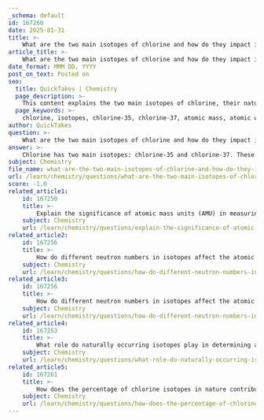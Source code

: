 ```yaml
---
_schema: default
id: 167260
date: 2025-01-31
title: >-
    What are the two main isotopes of chlorine and how do they impact its atomic weight?
article_title: >-
    What are the two main isotopes of chlorine and how do they impact its atomic weight?
date_format: MMM DD, YYYY
post_on_text: Posted on
seo:
  title: QuickTakes | Chemistry
  page_description: >-
    This content explains the two main isotopes of chlorine, their natural abundances, differences in atomic mass, and how they contribute to the atomic weight of chlorine.
  page_keywords: >-
    chlorine, isotopes, chlorine-35, chlorine-37, atomic mass, atomic weight, natural abundances, neutrons, AMU, weighted average
author: QuickTakes
question: >-
    What are the two main isotopes of chlorine and how do they impact its atomic weight?
answer: >-
    Chlorine has two main isotopes: chlorine-35 and chlorine-37. These isotopes significantly impact the atomic weight of chlorine due to their differing natural abundances and atomic masses.\n\n1. **Isotopes and Their Abundances**:\n   - **Chlorine-35**: This isotope has an atomic mass of 35 AMU and constitutes about 75% of naturally occurring chlorine.\n   - **Chlorine-37**: This isotope has an atomic mass of 37 AMU and accounts for approximately 25% of naturally occurring chlorine.\n\n2. **Impact on Atomic Weight**:\n   The atomic weight of an element is calculated as the weighted average of the atomic masses of its isotopes, taking into account their relative abundances. For chlorine, the calculation is as follows:\n\n   $$\n   \text{Atomic Weight} = \frac{(35 \times 75) + (37 \times 25)}{100} = \frac{2625 + 925}{100} = \frac{3550}{100} = 35.5 \text{ AMU}\n   $$\n\n   This results in an atomic weight of approximately 35.5 AMU for chlorine, reflecting the contributions of both isotopes based on their natural abundances.\n\n3. **Difference in Atomic Mass**:\n   The difference in atomic mass between chlorine-35 and chlorine-37 arises from the number of neutrons in their nuclei:\n   - Chlorine-35 has 18 neutrons.\n   - Chlorine-37 has 20 neutrons.\n\n   This additional mass from the extra neutrons in chlorine-37 accounts for its higher atomic mass compared to chlorine-35.\n\nIn summary, the two isotopes of chlorine, chlorine-35 and chlorine-37, play a crucial role in determining the atomic weight of chlorine, which is approximately 35.5 AMU, due to their respective abundances and atomic masses.
subject: Chemistry
file_name: what-are-the-two-main-isotopes-of-chlorine-and-how-do-they-impact-its-atomic-weight.md
url: /learn/chemistry/questions/what-are-the-two-main-isotopes-of-chlorine-and-how-do-they-impact-its-atomic-weight
score: -1.0
related_article1:
    id: 167250
    title: >-
        Explain the significance of atomic mass units (AMU) in measuring atomic mass.
    subject: Chemistry
    url: /learn/chemistry/questions/explain-the-significance-of-atomic-mass-units-amu-in-measuring-atomic-mass
related_article2:
    id: 167256
    title: >-
        How do different neutron numbers in isotopes affect the atomic mass of an element?
    subject: Chemistry
    url: /learn/chemistry/questions/how-do-different-neutron-numbers-in-isotopes-affect-the-atomic-mass-of-an-element
related_article3:
    id: 167256
    title: >-
        How do different neutron numbers in isotopes affect the atomic mass of an element?
    subject: Chemistry
    url: /learn/chemistry/questions/how-do-different-neutron-numbers-in-isotopes-affect-the-atomic-mass-of-an-element
related_article4:
    id: 167253
    title: >-
        What role do naturally occurring isotopes play in determining atomic weight?
    subject: Chemistry
    url: /learn/chemistry/questions/what-role-do-naturally-occurring-isotopes-play-in-determining-atomic-weight
related_article5:
    id: 167261
    title: >-
        How does the percentage of chlorine isotopes in nature contribute to its atomic weight?
    subject: Chemistry
    url: /learn/chemistry/questions/how-does-the-percentage-of-chlorine-isotopes-in-nature-contribute-to-its-atomic-weight
---
```


&nbsp;